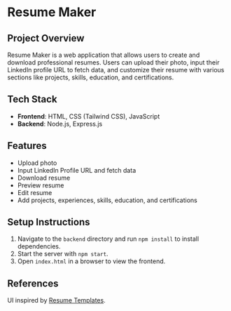 # Resume Maker

## Project Overview
Resume Maker is a web application that allows users to create and download professional resumes. Users can upload their photo, input their LinkedIn profile URL to fetch data, and customize their resume with various sections like projects, skills, education, and certifications.

## Tech Stack
- **Frontend**: HTML, CSS (Tailwind CSS), JavaScript
- **Backend**: Node.js, Express.js

## Features
- Upload photo
- Input LinkedIn Profile URL and fetch data
- Download resume
- Preview resume
- Edit resume
- Add projects, experiences, skills, education, and certifications

## Setup Instructions
1. Navigate to the `backend` directory and run `npm install` to install dependencies.
2. Start the server with `npm start`.
3. Open `index.html` in a browser to view the frontend.

## References
UI inspired by [Resume Templates](https://www.resumemaker.online/resume-templates.html). 